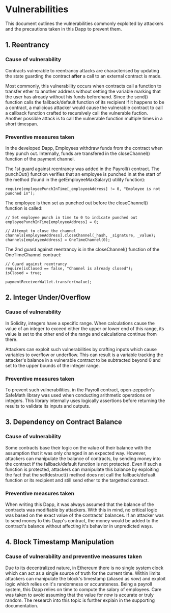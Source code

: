 # Vulnerabilities

This document outlines the vulnerabilities commonly exploited by attackers and the precautions taken in this Dapp to prevent them.

## 1. Reentrancy
### Cause of vulnerability

Contracts vulnerable to reentrancy attacks are characterised by updating the state guarding the contract __after__ a call to an external contract is made. 

Most commonly, this vulnerability occurs when contracts call a function to transfer ether to another address without setting the variable marking that the user has already without his funds beforehand. Since the send() function calls the fallback/default function of its recipient if it happens to be a contract, a malicious attacker would cause the vulnerable contract to call a callback function crafted to recursively call the vulnerable fuction. Another possible attack is to call the vulnerable function multiple times in a short timespan.

### Preventive measures taken

In the developed Dapp, Employees withdraw funds from the contract when they punch out. Internally, funds are transfered in the closeChannel() function of the payment channel.

The 1st guard against reentrancy was added in the Payroll() contract. The punchOut() function verifies that an employee is punched in at the start of the method (found in the getEmployeeMaxSalary() utility function):
```
require(employeePunchInTime[_employeeAddress] != 0, "Employee is not punched in");
```
The employee is then set as punched out before the closeChannel() function is called:
```
// Set employee punch in time to 0 to indicate punched out
employeePunchInTime[employeeAddress] = 0;

// Attempt to close the channel 
channels[employeeAddress].closeChannel(_hash, _signature, _value);
channels[employeeAddress] = OneTimeChannel(0);
```

The 2nd guard against reentrancy is in the closeChannel() function of the OneTimeChannel contract:
```
// Guard against reentrancy
require(isClosed == false, "Channel is already closed");
isClosed = true;

paymentReceiverWallet.transfer(value);
```

## 2. Integer Under/Overflow 
### Cause of vulnerability

In Solidity, integers have a specific range. When calculations cause the value of an integer to  exceed either the upper or lower end of this range, its value is set to the other end of the range and calculations continue from there.

Attackers can exploit such vulnerabilities by crafting inputs which cause variables to overflow or underflow. This can result is a variable tracking the attacker's balance in a vulnerable contract to be subtracted beyond 0 and set to the upper bounds of the integer range.

### Preventive measures taken

To prevent such vulnerabilities, in the Payroll contract, open-zeppelin's SafeMath library was used when conducting arithmetic operations on integers. This library internally uses logically assertions before returning the results to validate its inputs and outputs.

## 3. Dependency on Contract Balance

### Cause of vulnerability

Some contracts base their logic on the value of their balance with the assumption that it was only changed in an expected way. However, attackers can manipulate the balance of contracts, by sending money into the contract if the fallback/default function is not protected. Even if such a function is protected, attackers can manipulate this balance by exploiting the fact that the selfdestruct() method does not call the fallback/defualt function or its recipient and still send ether to the targetted contract.

### Preventive measures taken

When writing this Dapp, it was always assumed that the balance of the contracts was modifiable by attackers. With this in mind, no critical logic was based on the exact value of the contracts' balances. If an attacker was to send money to this Dapp's contract, the money would be added to the contract's balance without affecting it's behavior in unpredicted ways.

## 4. Block Timestamp Manipulation

### Cause of vulnerability and preventive measures taken

Due to its decentralized nature, in Ethereum there is no single system clock which can act as a single source of truth for the current time. Within limits attackers can manipulate the block's timestamp (aliased as _now_) and exploit logic which relies on it's randomness or accurateness. Being a payroll system, this Dapp relies on time to compute the salary of employees. Care was taken to avoid assuming that the value for _now_ is accurate or truly random. The research into this topic is further explain in the supporting documentation.


